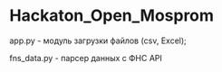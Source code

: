 # Hackaton_Open_Mosprom

app.py - модуль загрузки файлов (csv, Excel);

fns_data.py - парсер данных с ФНС API
